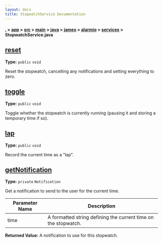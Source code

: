 ```yaml
---
layout: docs
title: StopwatchService Documentation
---
```

#### [.](./../../../../../../../index) > [app](./../../../../../../index) > [src](./../../../../../index) > [main](./../../../../index) > [java](./../../../index) > [james](./../../index) > [alarmio](./../index) > [services](./index) > **StopwatchService.java**

## [reset](https://github.com/fennifith/Alarmio/blob/master/app/src/main/java/james/alarmio/services/StopwatchService.java#L118)

**Type:** `public` `void`

Reset the stopwatch, cancelling any notifications and setting everything to zero. 












## [toggle](https://github.com/fennifith/Alarmio/blob/master/app/src/main/java/james/alarmio/services/StopwatchService.java#L138)

**Type:** `public` `void`

Toggle whether the stopwatch is currently running (pausing it and storing a temporary 
time if so). 












## [lap](https://github.com/fennifith/Alarmio/blob/master/app/src/main/java/james/alarmio/services/StopwatchService.java#L161)

**Type:** `public` `void`

Record the current time as a "lap". 












## [getNotification](https://github.com/fennifith/Alarmio/blob/master/app/src/main/java/james/alarmio/services/StopwatchService.java#L175)

**Type:** `private` `Notification`

Get a notification to send to the user for the current time. 





|Parameter Name|Description|
|-----|-----|
|time|A formatted string defining the current time on the stopwatch.|


**Returned Value:**  A notification to use for this stopwatch.  








